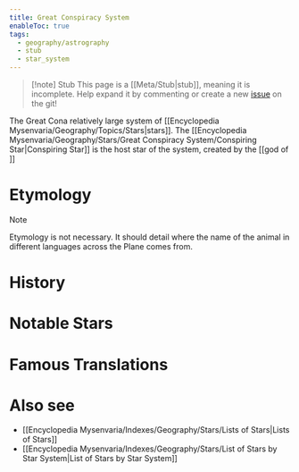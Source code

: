 ```yaml
---
title: Great Conspiracy System
enableToc: true
tags:
  - geography/astrography
  - stub
  - star_system
---
```


> [!note] Stub
> This page is a [[Meta/Stub|stub]], meaning it is incomplete. Help expand it by commenting or create a new [issue](https://github.com/RagtimeGal/quartz--encyclopedia-mysenvaria/issues/new/choose) on the git!


The Great Con[](Meta/Stubs.md)a relatively large system of [[Encyclopedia Mysenvaria/Geography/Topics/Stars|stars]]. The [[Encyclopedia Mysenvaria/Geography/Stars/Great Conspiracy System/Conspiring Star|Conspiring Star]] is the host star of the system, created by the [[god of ]]
# Etymology

> [!note]
> Etymology is not necessary. It should detail where the name of the animal in different languages across the Plane comes from.
# History

# Notable Stars

# Famous Translations

# Also see
- [[Encyclopedia Mysenvaria/Indexes/Geography/Stars/Lists of Stars|Lists of Stars]]
- [[Encyclopedia Mysenvaria/Indexes/Geography/Stars/List of Stars by Star System|List of Stars by Star System]]

